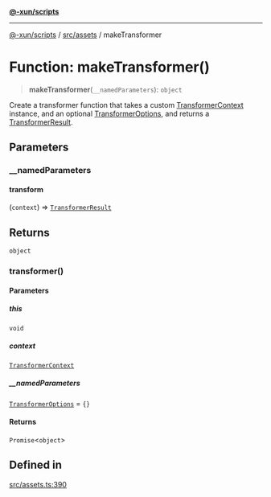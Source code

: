 [**@-xun/scripts**](../../../README.md)

***

[@-xun/scripts](../../../README.md) / [src/assets](../README.md) / makeTransformer

# Function: makeTransformer()

> **makeTransformer**(`__namedParameters`): `object`

Create a transformer function that takes a custom [TransformerContext](../type-aliases/TransformerContext.md)
instance, and an optional [TransformerOptions](../type-aliases/TransformerOptions.md), and returns a
[TransformerResult](../type-aliases/TransformerResult.md).

## Parameters

### \_\_namedParameters

#### transform

(`context`) => [`TransformerResult`](../type-aliases/TransformerResult.md)

## Returns

`object`

### transformer()

#### Parameters

##### this

`void`

##### context

[`TransformerContext`](../type-aliases/TransformerContext.md)

##### \_\_namedParameters

[`TransformerOptions`](../type-aliases/TransformerOptions.md) = `{}`

#### Returns

`Promise`\<`object`\>

## Defined in

[src/assets.ts:390](https://github.com/Xunnamius/xscripts/blob/2521de366121a50ffeca631b4ec62db9c60657e5/src/assets.ts#L390)
